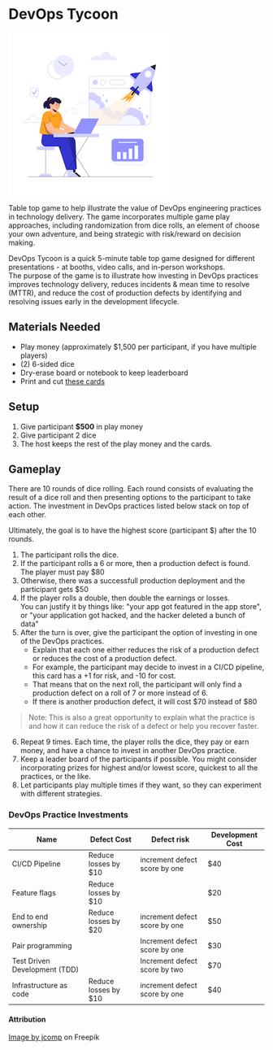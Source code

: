 # DevOps Tycoon

![tycoon](images/Work_7.jpg)

Table top game to help illustrate the value of DevOps engineering practices in technology delivery. The game incorporates multiple game play approaches, including randomization from dice rolls, an element of choose your own adventure, and being strategic with risk/reward on decision making.

DevOps Tycoon is a quick 5-minute table top game designed for different presentations - at booths, video calls, and in-person workshops.  
The purpose of the game is to illustrate how investing in DevOps practices improves technology delivery, reduces incidents & mean time to resolve (MTTR), and reduce the cost of production defects by identifying and resolving issues early in the development lifecycle.

## Materials Needed

- Play money (approximately $1,500 per participant, if you have multiple players)
- (2) 6-sided dice
- Dry-erase board or notebook to keep leaderboard
- Print and cut [these cards](images/DevopsTycoon.pdf)

## Setup

1) Give participant **$500** in play money
2) Give participant 2 dice
3) The host keeps the rest of the play money and the cards.

## Gameplay

There are 10 rounds of dice rolling. Each round consists of evaluating the result of a dice roll and then presenting options to the participant to take action. The investment in DevOps practices listed below stack on top of each other.

Ultimately, the goal is to have the highest score (participant $) after the 10 rounds.

1) The participant rolls the dice.
2) If the participant rolls a 6 or more, then a production defect is found. The player must pay $80
3) Otherwise,  there was a successfull production deployment and the participant gets $50
4) If the player rolls a double,  then double the earnings or losses.  
   You can justify it by things like: "your app got featured in the app store",  
   or "your application got hacked, and the hacker deleted a bunch of data" 
5) After the turn is over, give the participant the option of investing in one of the DevOps practices. 
    - Explain that each one either reduces the risk of a production defect or reduces the cost of a production defect.
    - For example, the participant may decide to invest in a CI/CD pipeline,  this card has a +1 for risk,  and -10 for cost.
    - That means that on the next roll, the participant will only find a production defect on a roll of 7 or more instead of 6.  
    - If there is another production defect,  it will cost $70 instead of $80

> Note: This is also a great opportunity to explain what the practice is and how it can reduce the risk of a defect or help you recover faster.

6) Repeat 9 times.  Each time, the player rolls the dice, they pay or earn money, and have a chance to invest in another DevOps practice.
7) Keep a leader board of the participants if possible.  You might consider incorporating prizes for highest and/or lowest score, quickest to all the practices, or the like.
8) Let participants play multiple times if they want, so they can experiment with different strategies.

### DevOps Practice Investments

|Name|Defect Cost|Defect risk|Development Cost|
|---|---|---|---|
|CI/CD Pipeline|Reduce losses by $10| increment defect score by one|$40|
|Feature flags|Reduce losses by $10||$20|
|End to end ownership|Reduce losses by $20|increment defect score by one|$50|
|Pair programming||Increment defect score by one|$30|
|Test Driven Development (TDD)||Increment defect score by two|$70|
|Infrastructure as code|Reduce losses by $10|increment defect score by one|$40|

#### Attribution

<a href="https://www.freepik.com/free-vector/business-man-working-hard-stock-financial-trade-market-diagram-vector-illustration-flat-design_13399753.htm#query=developer&position=29&from_view=search">Image by jcomp</a> on Freepik
